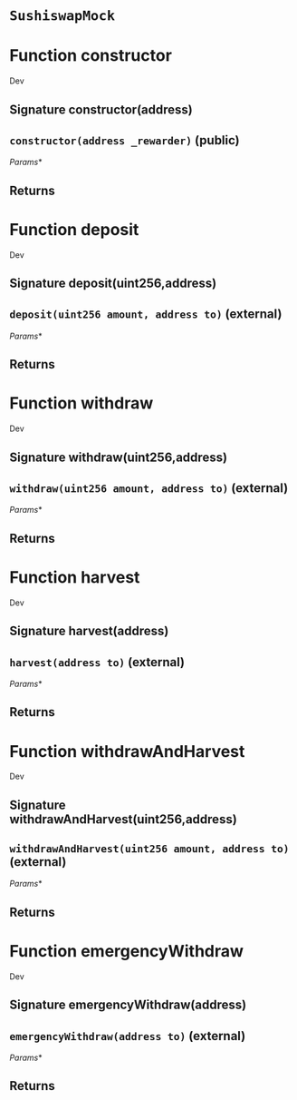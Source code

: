 # `SushiswapMock`




# Function constructor

Dev 
## Signature constructor(address)
## `constructor(address _rewarder)` (public)
*Params**

**Returns**
-----
# Function deposit

Dev 
## Signature deposit(uint256,address)
## `deposit(uint256 amount, address to)` (external)
*Params**

**Returns**
-----
# Function withdraw

Dev 
## Signature withdraw(uint256,address)
## `withdraw(uint256 amount, address to)` (external)
*Params**

**Returns**
-----
# Function harvest

Dev 
## Signature harvest(address)
## `harvest(address to)` (external)
*Params**

**Returns**
-----
# Function withdrawAndHarvest

Dev 
## Signature withdrawAndHarvest(uint256,address)
## `withdrawAndHarvest(uint256 amount, address to)` (external)
*Params**

**Returns**
-----
# Function emergencyWithdraw

Dev 
## Signature emergencyWithdraw(address)
## `emergencyWithdraw(address to)` (external)
*Params**

**Returns**
-----

